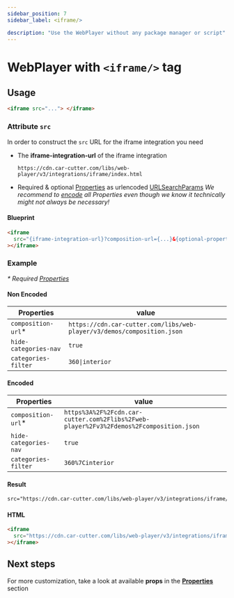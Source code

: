 ```yaml
---
sidebar_position: 7
sidebar_label: <iframe/>

description: "Use the WebPlayer without any package manager or script"
---
```


# WebPlayer with `<iframe/>` tag

## Usage

```html
<iframe src="..."> </iframe>
```

### Attribute `src`

In order to construct the `src` URL for the iframe integration you need

- The **iframe-integration-url** of the iframe integration

  ```
  https://cdn.car-cutter.com/libs/web-player/v3/integrations/iframe/index.html
  ```

- Required & optional [Properties](../properties.mdx) as urlencoded [URLSearchParams](https://developer.mozilla.org/en-US/docs/Web/API/URLSearchParams)
  _We recommend to [encode](https://www.w3schools.com/tags/ref_urlencode.ASP) all Properties even though we know it technically might not always be necessary!_

#### Blueprint

```html
<iframe
  src="{iframe-integration-url}?composition-url={...}&{optional-properties}"
></iframe>
```

### Example

_\* Required [Properties](../properties.mdx)_

#### Non Encoded

| Properties            | value                                                                  |
| --------------------- | ---------------------------------------------------------------------- |
| `composition-url`\*   | `https://cdn.car-cutter.com/libs/web-player/v3/demos/composition.json` |
| `hide-categories-nav` | `true`                                                                 |
| `categories-filter`   | `360\|interior`                                                        |

#### Encoded

| Properties            | value                                                                                  |
| --------------------- | -------------------------------------------------------------------------------------- |
| `composition-url`\*   | `https%3A%2F%2Fcdn.car-cutter.com%2Flibs%2Fweb-player%2Fv3%2Fdemos%2Fcomposition.json` |
| `hide-categories-nav` | `true`                                                                                 |
| `categories-filter`   | `360%7Cinterior`                                                                       |

#### Result

```HTML
src="https://cdn.car-cutter.com/libs/web-player/v3/integrations/iframe/index.html?composition-url=https%3A%2F%2Fcdn.car-cutter.com%2Flibs%2Fweb-player%2Fv3%2Fdemos%2Fcomposition.json&hide-categories-nav=true&categories-filter=360%7Cinterior"
```

#### HTML

```html
<iframe
  src="https://cdn.car-cutter.com/libs/web-player/v3/integrations/iframe/index.html?composition-url=https%3A%2F%2Fcdn.car-cutter.com%2Flibs%2Fweb-player%2Fv3%2Fdemos%2Fcomposition.json&hide-categories-nav=true&categories-filter=360%7Cinterior"
></iframe>
```

## Next steps

For more customization, take a look at available **props** in the **[Properties](../properties.mdx)** section
